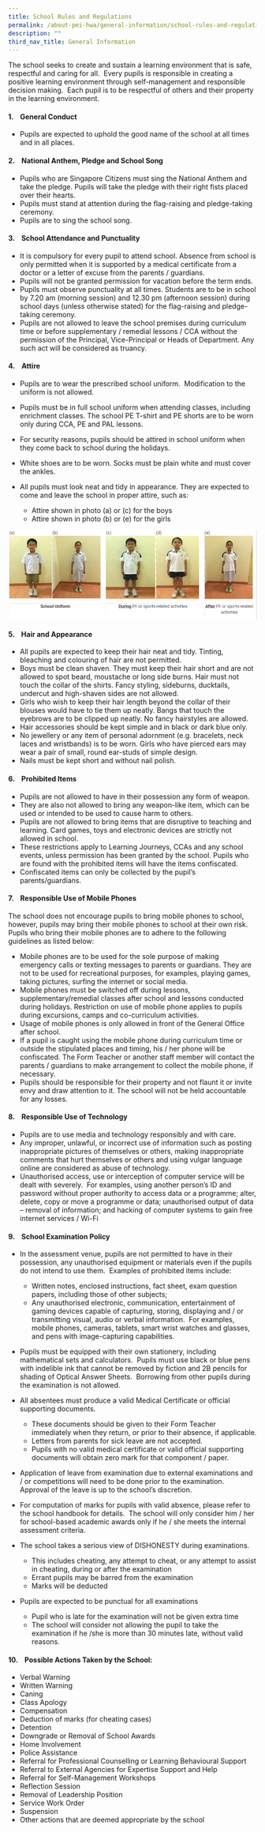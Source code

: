 ```yaml
---
title: School Rules and Regulations
permalink: /about-pei-hwa/general-information/school-rules-and-regulations/
description: ""
third_nav_title: General Information
---
```

The school seeks to create and sustain a learning environment that is safe, respectful and caring for all.  Every pupils is responsible in creating a positive learning environment through self-management and responsible decision making.  Each pupil is to be respectful of others and their property in the learning environment.

  

#### 1.    General Conduct

*   Pupils are expected to uphold the good name of the school at all times and in all places.

  

#### 2.    National Anthem, Pledge and School Song

*   Pupils who are Singapore Citizens must sing the National Anthem and take the pledge. Pupils will take the pledge with their right fists placed over their hearts.
*   Pupils must stand at attention during the flag-raising and pledge-taking ceremony.
*   Pupils are to sing the school song.

  

#### 3.    School Attendance and Punctuality

*   It is compulsory for every pupil to attend school. Absence from school is only permitted when it is supported by a medical certificate from a doctor or a letter of excuse from the parents / guardians.
*   Pupils will not be granted permission for vacation before the term ends.
*   Pupils must observe punctuality at all times. Students are to be in school by 7.20 am (morning session) and 12.30 pm (afternoon session) during school days (unless otherwise stated) for the flag-raising and pledge-taking ceremony.
*   Pupils are not allowed to leave the school premises during curriculum time or before supplementary / remedial lessons / CCA without the permission of the Principal, Vice-Principal or Heads of Department. Any such act will be considered as truancy.

  

#### 4.    Attire

*   Pupils are to wear the prescribed school uniform.  Modification to the uniform is not allowed.
*   Pupils must be in full school uniform when attending classes, including enrichment classes. The school PE T-shirt and PE shorts are to be worn only during CCA, PE and PAL lessons.
*   For security reasons, pupils should be attired in school uniform when they come back to school during the holidays.
*   White shoes are to be worn. Socks must be plain white and must cover the ankles.
* All pupils must look neat and tidy in appearance. They are expected to come and leave the school in proper attire, such as:
    
    *   Attire shown in photo (a) or (c) for the boys
    *   Attire shown in photo (b) or (e) for the girls

![](/images/attire.png)

#### 5.    Hair and Appearance

*   All pupils are expected to keep their hair neat and tidy. Tinting, bleaching and colouring of hair are not permitted.
*   Boys must be clean shaven. They must keep their hair short and are not allowed to spot beard, moustache or long side burns. Hair must not touch the collar of the shirts. Fancy styling, sideburns, ducktails, undercut and high-shaven sides are not allowed.
*   Girls who wish to keep their hair length beyond the collar of their blouses would have to tie them up neatly. Bangs that touch the eyebrows are to be clipped up neatly. No fancy hairstyles are allowed.
*   Hair accessories should be kept simple and in black or dark blue only.
*   No jewellery or any item of personal adornment (e.g. bracelets, neck laces and wristbands) is to be worn. Girls who have pierced ears may wear a pair of small, round ear-studs of simple design.
*   Nails must be kept short and without nail polish.

  

#### 6.    Prohibited Items

*   Pupils are not allowed to have in their possession any form of weapon.
*   They are also not allowed to bring any weapon-like item, which can be used or intended to be used to cause harm to others.
*   Pupils are not allowed to bring items that are disruptive to teaching and learning. Card games, toys and electronic devices are strictly not allowed in school.
*   These restrictions apply to Learning Journeys, CCAs and any school events, unless permission has been granted by the school. Pupils who are found with the prohibited items will have the items confiscated. 
*   Confiscated items can only be collected by the pupil’s parents/guardians.

  

#### 7.    Responsible Use of Mobile Phones

  

The school does not encourage pupils to bring mobile phones to school, however, pupils may bring their mobile phones to school at their own risk. Pupils who bring their mobile phones are to adhere to the following guidelines as listed below:

  

*   Mobile phones are to be used for the sole purpose of making emergency calls or texting messages to parents or guardians. They are not to be used for recreational purposes, for examples, playing games, taking pictures, surfing the internet or social media.
*   Mobile phones must be switched off during lessons, supplementary/remedial classes after school and lessons conducted during holidays. Restriction on use of mobile phone applies to pupils during excursions, camps and co-curriculum activities.
*   Usage of mobile phones is only allowed in front of the General Office after school.
*   If a pupil is caught using the mobile phone during curriculum time or outside the stipulated places and timing, his / her phone will be confiscated. The Form Teacher or another staff member will contact the parents / guardians to make arrangement to collect the mobile phone, if necessary.
*   Pupils should be responsible for their property and not flaunt it or invite envy and draw attention to it. The school will not be held accountable for any losses.

  

#### 8.    Responsible Use of Technology

*   Pupils are to use media and technology responsibly and with care. 
*   Any improper, unlawful, or incorrect use of information such as posting inappropriate pictures of themselves or others, making inappropriate comments that hurt themselves or others and using vulgar language online are considered as abuse of technology.
*   Unauthorised access, use or interception of computer service will be dealt with severely.  For examples, using another person’s ID and password without proper authority to access data or a programme; alter, delete, copy or move a programme or data; unauthorised output of data – removal of information; and hacking of computer systems to gain free internet services / Wi-Fi

  

#### 9.    School Examination Policy

*   In the assessment venue, pupils are not permitted to have in their possession, any unauthorised equipment or materials even if the pupils do not intend to use them.  Examples of prohibited items include:
	* Written notes, enclosed instructions, fact sheet, exam question papers, including those of other subjects;
	* Any unauthorised electronic, communication, entertainment of gaming devices capable of capturing, storing, displaying and / or transmitting visual, audio or verbal information.  For examples, mobile phones, cameras, tablets, smart wrist watches and glasses, and pens with image-capturing capabilities.


*   Pupils must be equipped with their own stationery, including mathematical sets and calculators.  Pupils must use black or blue pens with indelible ink that cannot be removed by fiction and 2B pencils for shading of Optical Answer Sheets.  Borrowing from other pupils during the examination is not allowed.

  

*   All absentees must produce a valid Medical Certificate or official supporting documents.

	* These documents should be given to their Form Teacher immediately when they return, or prior to their absence, if applicable.
	* Letters from parents for sick leave are not accepted.
	* Pupils with no valid medical certificate or valid official supporting documents will obtain zero mark for that component / paper.

*   Application of leave from examination due to external examinations and / or competitions will need to be done prior to the examination.  Approval of the leave is up to the school’s discretion.

  

*   For computation of marks for pupils with valid absence, please refer to the school handbook for details.  The school will only consider him / her for school-based academic awards only if he / she meets the internal assessment criteria.

  

*   The school takes a serious view of DISHONESTY during examinations.

	* This includes cheating, any attempt to cheat, or any attempt to assist in cheating, during or after the examination
	* Errant pupils may be barred from the examination
	* Marks will be deducted

  

*   Pupils are expected to be punctual for all examinations

	* Pupil who is late for the examination will not be given extra time
	* The school will consider not allowing the pupil to take the examination if he /she is more than 30 minutes late, without valid reasons.

  

#### 10.    Possible Actions Taken by the School:

*   Verbal Warning
*   Written Warning
*   Caning
*   Class Apology
*   Compensation
*   Deduction of marks (for cheating cases)
*   Detention
*   Downgrade or Removal of School Awards
*   Home Involvement
*   Police Assistance
*   Referral for Professional Counselling or Learning Behavioural Support
*   Referral to External Agencies for Expertise Support and Help
*   Referral for Self-Management Workshops
*   Reflection Session
*   Removal of Leadership Position
*   Service Work Order
*   Suspension
*   Other actions that are deemed appropriate by the school

